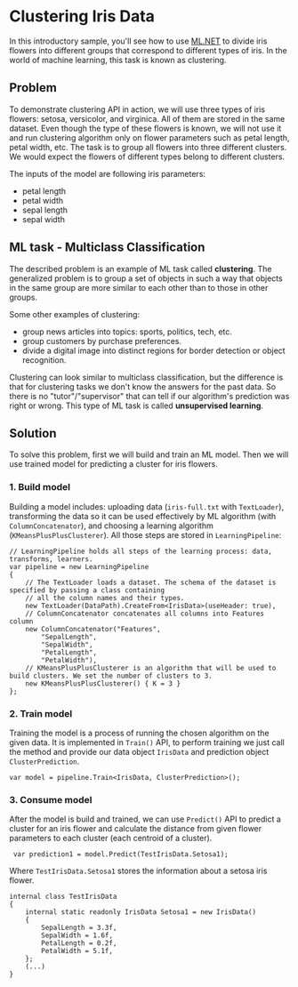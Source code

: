 # Clustering Iris Data
In this introductory sample, you'll see how to use [ML.NET](https://www.microsoft.com/net/learn/apps/machine-learning-and-ai/ml-dotnet) to divide iris flowers into different groups that correspond to different types of iris. In the world of machine learning, this task is known as clustering.

## Problem
To demonstrate clustering API in action, we will use three types of iris flowers: setosa, versicolor, and virginica. All of them are stored in the same dataset. Even though the type of these flowers is known, we will not use it and run clustering algorithm only on flower parameters such as petal length, petal width, etc. The task is to group all flowers into three different clusters. We would expect the flowers of different types belong to different clusters.

The inputs of the model are following iris parameters:
* petal length
* petal width
* sepal length
* sepal width

## ML task - Multiclass Classification
The described problem is an example of ML task called **clustering**. The generalized problem is to group a set of objects in such a way that objects in the same group are more similar to each other than to those in other groups.

Some other examples of clustering:
* group news articles into topics: sports, politics, tech, etc.
* group customers by purchase preferences.
* divide a digital image into distinct regions for border detection or object recognition.

Clustering can look similar to multiclass classification, but the difference is that for clustering tasks we don't know the answers for the past data. So there is no "tutor"/"supervisor" that can tell if our algorithm's prediction was right or wrong. This type of ML task is called **unsupervised learning**.

## Solution
To solve this problem, first we will build and train an ML model. Then we will use trained model for predicting a cluster for iris flowers.

### 1. Build model

Building a model includes: uploading data (`iris-full.txt` with `TextLoader`), transforming the data so it can be used effectively by ML algorithm (with `ColumnConcatenator`), and choosing a learning algorithm (`KMeansPlusPlusClusterer`). All those steps are stored in `LearningPipeline`:
```CSharp
// LearningPipeline holds all steps of the learning process: data, transforms, learners.
var pipeline = new LearningPipeline
{
    // The TextLoader loads a dataset. The schema of the dataset is specified by passing a class containing
    // all the column names and their types.
    new TextLoader(DataPath).CreateFrom<IrisData>(useHeader: true),
    // ColumnConcatenator concatenates all columns into Features column
    new ColumnConcatenator("Features",
        "SepalLength",
        "SepalWidth",
        "PetalLength",
        "PetalWidth"),
    // KMeansPlusPlusClusterer is an algorithm that will be used to build clusters. We set the number of clusters to 3.
    new KMeansPlusPlusClusterer() { K = 3 }
}; 
```
### 2. Train model
Training the model is a process of running the chosen algorithm on the given data. It is implemented in `Train()` API, to perform training we just call the method and provide our data object  `IrisData` and  prediction object `ClusterPrediction`.
```CSharp
var model = pipeline.Train<IrisData, ClusterPrediction>();
```
### 3. Consume model
After the model is build and trained, we can use `Predict()` API to predict a cluster for an iris flower and calculate the distance from given flower parameters to each cluster (each centroid of a cluster).

```CSharp
 var prediction1 = model.Predict(TestIrisData.Setosa1);
```
Where `TestIrisData.Setosa1` stores the information about a setosa iris flower.
```CSharp
internal class TestIrisData
{
    internal static readonly IrisData Setosa1 = new IrisData()
    {
        SepalLength = 3.3f,
        SepalWidth = 1.6f,
        PetalLength = 0.2f,
        PetalWidth = 5.1f,
    };
    (...)
}
```